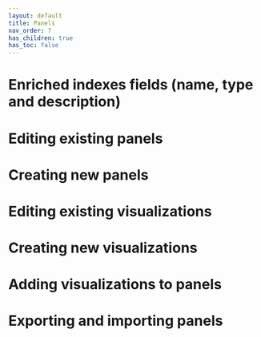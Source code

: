 ```yaml
---
layout: default
title: Panels
nav_order: 7
has_children: true
has_toc: false
---
```


# Enriched indexes fields (name, type and description)

# Editing existing panels

# Creating new panels

# Editing existing visualizations

# Creating new visualizations

# Adding visualizations to panels

# Exporting and importing panels